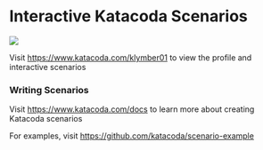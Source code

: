 # Interactive Katacoda Scenarios

[![](http://shields.katacoda.com/katacoda/klymber01/count.svg)](https://www.katacoda.com/klymber01 "Get your profile on Katacoda.com")

Visit https://www.katacoda.com/klymber01 to view the profile and interactive scenarios

### Writing Scenarios
Visit https://www.katacoda.com/docs to learn more about creating Katacoda scenarios

For examples, visit https://github.com/katacoda/scenario-example
